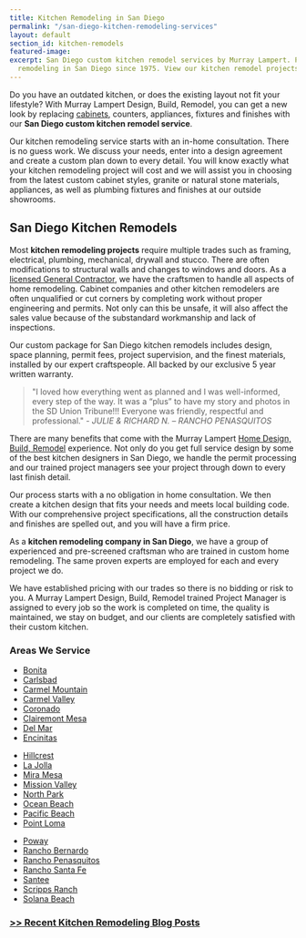 ```yaml
---
title: Kitchen Remodeling in San Diego
permalink: "/san-diego-kitchen-remodeling-services"
layout: default
section_id: kitchen-remodels
featured-image:
excerpt: San Diego custom kitchen remodel services by Murray Lampert. Providing kitchen
  remodeling in San Diego since 1975. View our kitchen remodel projects today.
---
```


Do you have an outdated kitchen, or does the existing layout not fit your lifestyle? With Murray Lampert Design, Build, Remodel, you can get a new look by replacing <a href="/san-diego-custom-cabinet-construction-services/">cabinets</a>, counters, appliances, fixtures and finishes with our **San Diego custom kitchen remodel service**.

Our kitchen remodeling service starts with an in-home consultation. There is no guess work. We discuss your needs, enter into a design agreement and create a custom plan down to every detail. You will know exactly what your kitchen remodeling project will cost and we will assist you in choosing from the latest custom cabinet styles, granite or natural stone materials, appliances, as well as plumbing fixtures and finishes at our outside showrooms.

## San Diego Kitchen Remodels

Most **kitchen remodeling projects** require multiple trades such as framing, electrical, plumbing, mechanical, drywall and stucco. There are often modifications to structural walls and changes to windows and doors. As a [licensed General Contractor](https://www2.cslb.ca.gov/OnlineServices/CheckLicenseII/LicenseDetail.aspx?LicNum=458038), we have the craftsmen to handle all aspects of home remodeling. Cabinet companies and other kitchen remodelers are often unqualified or cut corners by completing work without proper engineering and permits. Not only can this be unsafe, it will also affect the sales value because of the substandard workmanship and lack of inspections.

Our custom package for San Diego kitchen remodels includes design, space planning, permit fees, project supervision, and the finest materials, installed by our expert craftspeople. All backed by our exclusive 5 year written warranty.

> "I loved how everything went as planned and I was well-informed, every step of the way. It was a “plus” to have my story and photos in the SD Union Tribune!!! Everyone was friendly, respectful and professional." - _JULIE &amp; RICHARD N. – RANCHO PENASQUITOS_

There are many benefits that come with the Murray Lampert [Home Design, Build, Remodel](/) experience. Not only do you get full service design by some of the best kitchen designers in San Diego, we handle the permit processing and our trained project managers see your project through down to every last finish detail.

Our process starts with a no obligation in home consultation. We then create a kitchen design that fits your needs and meets local building code. With our comprehensive project specifications, all the construction details and finishes are spelled out, and you will have a firm price.

As a **kitchen remodeling company in San Diego**, we have a group of experienced and pre-screened craftsman who are trained in custom home remodeling. The same proven experts are employed for each and every project we do.

We have established pricing with our trades so there is no bidding or risk to you. A Murray Lampert Design, Build, Remodel trained Project Manager is assigned to every job so the work is completed on time, the quality is maintained, we stay on budget, and our clients are completely satisfied with their custom kitchen.

### Areas We Service

<section class="flex-section">
  <ul class="city-list">
  	<li><a href="/kitchen-remodeling-bonita">Bonita</a></li>
  	<li><a href="/kitchen-remodeling-carlsbad">Carlsbad</a></li>
  	<li><a href="/kitchen-remodel-carmel-mountain">Carmel Mountain</a></li>
  	<li><a href="/kitchen-remodeling-carmel-valley">Carmel Valley</a></li>
  	<li><a href="/kitchen-remodeling-coronado">Coronado</a></li>
  	<li><a href="/kitchen-remodel-clairemont-mesa">Clairemont Mesa</a></li>
  	<li><a href="/kitchen-remodeling-del-mar">Del Mar</a></li>
  	<li><a href="/kitchen-remodeling-encinitas">Encinitas</a></li>
  </ul>
  <ul class="city-list">
   	<li><a href="/kitchen-remodeling-hillcrest">Hillcrest</a></li>
   	<li><a href="/kitchen-remodeling-la-jolla">La Jolla</a></li>
   	<li><a href="/kitchen-remodeling-mira-mesa">Mira Mesa</a></li>
   	<li><a href="/kitchen-remodeling-mission-valley">Mission Valley</a></li>
   	<li><a href="/kitchen-remodeling-north-park">North Park</a></li>
   	<li><a href="/kitchen-remodeling-ocean-beach">Ocean Beach</a></li>
   	<li><a href="/kitchen-remodeling-pacific-beach">Pacific Beach</a></li>
   	<li><a href="/kitchen-remodeling-point-loma">Point Loma</a></li>
  </ul>
  <ul class="city-list">
   	<li><a href="/kitchen-remodeling-poway">Poway</a></li>
   	<li><a href="/kitchen-remodel-rancho-bernardo">Rancho Bernardo</a></li>
   	<li><a href="/kitchen-remodeling-rancho-penasquitos">Rancho Penasquitos</a></li>
   	<li><a href="/kitchen-remodeling-rancho-santa-fe">Rancho Santa Fe</a></li>
   	<li><a href="/kitchen-remodeling-santee">Santee</a></li>
   	<li><a href="/kitchen-remodeling-scripps-ranch">Scripps Ranch</a></li>
   	<li><a href="/kitchen-remodeling-solana-beach">Solana Beach</a></li>
  </ul>
</section>

### [>> Recent Kitchen Remodeling Blog Posts](/blog/categories/#kitchen-remodeling)
